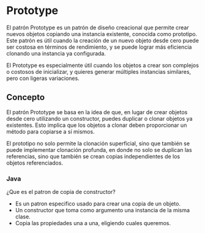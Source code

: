 # Prototype

El patrón Prototype es un patrón de diseño creacional que permite crear nuevos objetos copiando una instancia existente, conocida como prototipo. Este patrón es útil 
cuando la creación de un nuevo objeto desde cero puede ser costosa en términos de rendimiento, y se puede lograr más eficiencia clonando una instancia ya configurada.

El Prototype es especialmente útil cuando los objetos a crear son complejos o costosos de inicializar, y quieres generar múltiples instancias similares, pero con ligeras 
variaciones.

## Concepto

El patrón Prototype se basa en la idea de que, en lugar de crear objetos desde cero utilizando un constructor, puedes duplicar o clonar objetos ya existentes. Esto implica 
que los objetos a clonar deben proporcionar un método para copiarse a sí mismos.

El prototipo no solo permite la clonación superficial, sino que también se puede implementar clonación profunda, en donde no solo se duplican las referencias, sino que 
también se crean copias independientes de los objetos referenciados.


### Java 

¿Que es el patron de copia de constructor? 

- Es un patron especifico usado para crear una copia de un objeto.
- Un constructor que toma como argumento una instancia de la misma clase.
- Copia las propiedades una a una, eligiendo cuales queremos.